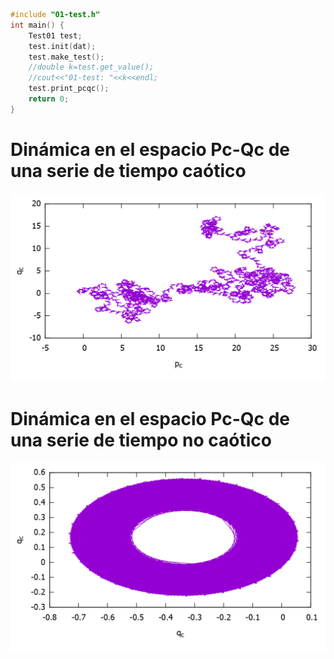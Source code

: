 ```cpp
#include "01-test.h"
int main() {
    Test01 test;
    test.init(dat);
    test.make_test();
    //double k=test.get_value();
    //cout<<"01-test: "<<k<<endl;
    test.print_pcqc();
    return 0;
}
```
# Dinámica en el espacio Pc-Qc de una serie de tiempo caótico

![Alt text](https://raw.githubusercontent.com/RamiroBelmarM/01-Test/main/test/test_image_caos.png )

# Dinámica en el espacio Pc-Qc de una serie de tiempo no caótico

![Alt text](https://raw.githubusercontent.com/RamiroBelmarM/01-Test/main/test/test_image_no_caos.png )